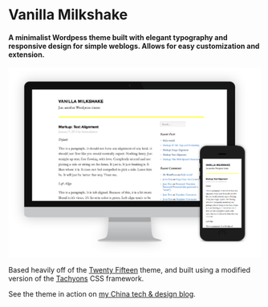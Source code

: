 # Vanilla Milkshake

#### A minimalist Wordpess theme built with elegant typography and responsive design for simple weblogs. Allows for easy customization and extension.

![Screenshot of Vanilla Milkshake theme on desktop and mobile](screenshot.png)

Based heavily off of the [Twenty Fifteen](https://github.com/WordPress/WordPress/tree/master/wp-content/themes/twentyfifteen) theme, and built using a modified version of the [Tachyons](https://github.com/mrmrs/tachyons/) CSS framework.

See the theme in action on [my China tech & design blog](http://88-bar.com/).
